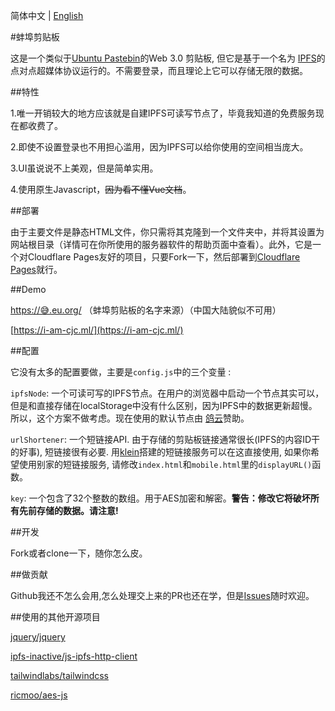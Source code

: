 简体中文 | [English](https://github.com/hutianyu2006/clipboard/blob/main/README.md)

#蚌埠剪贴板

  这是一个类似于[Ubuntu Pastebin](https://pastebin.ubuntu.com/)的Web 3.0 剪贴板, 但它是基于一个名为 [IPFS](https://ipfs.tech/)的点对点超媒体协议运行的。不需要登录，而且理论上它可以存储无限的数据。

  ##特性

  1.唯一开销较大的地方应该就是自建IPFS可读写节点了，毕竟我知道的免费服务现在都收费了。

  2.即使不设置登录也不用担心滥用，因为IPFS可以给你使用的空间相当庞大。

  3.UI虽说说不上美观，但是简单实用。

  4.使用原生Javascript，~~因为看不懂Vue文档~~。

  ##部署

  由于主要文件是静态HTML文件，你只需将其克隆到一个文件夹中，并将其设置为网站根目录（详情可在你所使用的服务器软件的帮助页面中查看）。此外，它是一个对Cloudflare Pages友好的项目，只要Fork一下，然后部署到[Cloudflare Pages](https://pages.cloudflare.com/)就行。

  ##Demo

  [https://😅.eu.org/](https://xn--j28h.eu.org/) （蚌埠剪贴板的名字来源）（中国大陆貌似不可用）

  [https://i-am-cjc.ml/](https://i-am-cjc.ml/) 

  ##配置

  它没有太多的配置要做，主要是`config.js`中的三个变量 :

  `ipfsNode`: 一个可读可写的IPFS节点。在用户的浏览器中启动一个节点其实可以，但是和直接存储在localStorage中没有什么区别，因为IPFS中的数据更新超慢。所以，这个方案不做考虑。现在使用的默认节点由 [鸽云](https://fast.pigeon.sbs/)赞助。

  `urlShortener`: 一个短链接API. 由于存储的剪贴板链接通常很长(IPFS的内容ID干的好事), 短链接很有必要. 用[klein](https://github.com/kamaln7/klein)搭建的短链接服务可以在这直接使用, 如果你希望使用别家的短链接服务, 请修改`index.html`和`mobile.html`里的`displayURL()`函数。

  `key`: 一个包含了32个整数的数组。用于AES加密和解密。**警告：修改它将破坏所有先前存储的数据。请注意!**

  ##开发

  Fork或者clone一下，随你怎么皮。

  ##做贡献

  Github我还不怎么会用,怎么处理交上来的PR也还在学，但是[Issues](https://github.com/hutianyu2006/clipboard/issues)随时欢迎。

  ##使用的其他开源项目

  [jquery/jquery](https://github.com/jquery/jquery)

  [ipfs-inactive/js-ipfs-http-client](https://github.com/ipfs-inactive/js-ipfs-http-client)

  [tailwindlabs/tailwindcss](https://github.com/tailwindlabs/tailwindcss)

  [ricmoo/aes-js](https://github.com/ricmoo/aes-js)